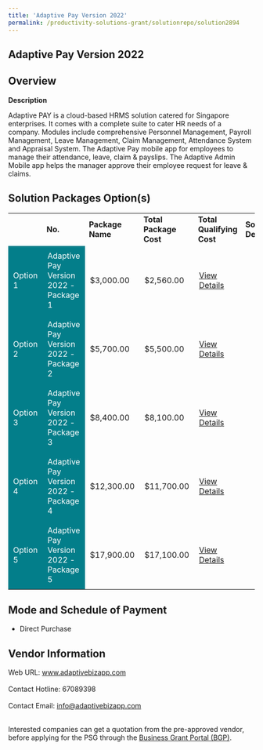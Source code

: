 ```yaml
---
title: 'Adaptive Pay Version 2022'
permalink: /productivity-solutions-grant/solutionrepo/solution2894
---
```


## Adaptive Pay Version 2022

## Overview

**Description**

Adaptive PAY is a cloud-based HRMS solution catered for Singapore enterprises. It comes with a complete suite to cater HR needs of a company. Modules include comprehensive Personnel Management, Payroll Management, Leave Management, Claim Management, Attendance System and Appraisal System. The Adaptive Pay mobile app for employees to manage their attendance, leave, claim & payslips. The Adaptive Admin Mobile app helps the manager approve their employee request for leave & claims.

## Solution Packages Option(s)

<table>
<th>
<td><b>No.</b></td>
<td><b>Package Name</b></td>
<td><b>Total Package Cost</b></td>
<td><b>Total Qualifying Cost</b></td>
<td><b>Solution Details</b></td>
</th>
<tr>
<td style='padding: 10px; background-color: #037E8A; color: #FFFFFF;'>Option 1</td>
<td style='padding: 10px; background-color: #037E8A; color: #FFFFFF;'>Adaptive Pay Version 2022 - Package 1</td>
<td style='padding: 10px;'>$3,000.00</td>
<td style='padding: 10px;'>$2,560.00</td>
<td style='padding: 10px;'><a href='https://www.gobusiness.gov.sg/images/psg/Adaptive_Cloud_20210527_Desensitised_Annex_3_Part_1.pdf' target='_blank'>View Details</a></td>
</tr>
<tr>
<td style='padding: 10px; background-color: #037E8A; color: #FFFFFF;'>Option 2</td>
<td style='padding: 10px; background-color: #037E8A; color: #FFFFFF;'>Adaptive Pay Version 2022 - Package 2</td>
<td style='padding: 10px;'>$5,700.00</td>
<td style='padding: 10px;'>$5,500.00</td>
<td style='padding: 10px;'><a href='https://www.gobusiness.gov.sg/images/psg/Adaptive_Cloud_20210527_Desensitised_Annex_3_Part_2.pdf' target='_blank'>View Details</a></td>
</tr>
<tr>
<td style='padding: 10px; background-color: #037E8A; color: #FFFFFF;'>Option 3</td>
<td style='padding: 10px; background-color: #037E8A; color: #FFFFFF;'>Adaptive Pay Version 2022 - Package 3</td>
<td style='padding: 10px;'>$8,400.00</td>
<td style='padding: 10px;'>$8,100.00</td>
<td style='padding: 10px;'><a href='https://www.gobusiness.gov.sg/images/psg/Adaptive_Cloud_20210527_Desensitised_Annex_3_Part_3.pdf' target='_blank'>View Details</a></td>
</tr>
<tr>
<td style='padding: 10px; background-color: #037E8A; color: #FFFFFF;'>Option 4</td>
<td style='padding: 10px; background-color: #037E8A; color: #FFFFFF;'>Adaptive Pay Version 2022 - Package 4</td>
<td style='padding: 10px;'>$12,300.00</td>
<td style='padding: 10px;'>$11,700.00</td>
<td style='padding: 10px;'><a href='https://www.gobusiness.gov.sg/images/psg/Adaptive_Cloud_20210527_Desensitised_Annex_3_Part_4.pdf' target='_blank'>View Details</a></td>
</tr>
<tr>
<td style='padding: 10px; background-color: #037E8A; color: #FFFFFF;'>Option 5</td>
<td style='padding: 10px; background-color: #037E8A; color: #FFFFFF;'>Adaptive Pay Version 2022 - Package 5</td>
<td style='padding: 10px;'>$17,900.00</td>
<td style='padding: 10px;'>$17,100.00</td>
<td style='padding: 10px;'><a href='https://www.gobusiness.gov.sg/images/psg/Adaptive_Cloud_20210527_Desensitised_Annex_3_Part_5.pdf' target='_blank'>View Details</a></td>
</tr>
</table>

## Mode and Schedule of Payment

 - Direct Purchase

## Vendor Information

 Web URL: www.adaptivebizapp.com <br><br>Contact Hotline: 67089398 <br><br>Contact Email: info@adaptivebizapp.com <br><br>

Interested companies can get a quotation from the pre-approved vendor, before applying for the PSG through the <a href='https://www.businessgrants.gov.sg/' target='_blank' rel='noopener'>Business Grant Portal (BGP)</a>.

<script src="/jquery/resize-tables.js"></script>
